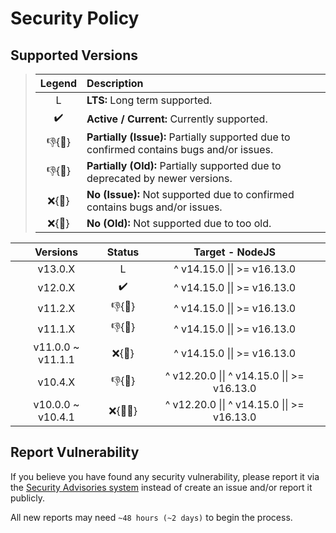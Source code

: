 # Security Policy

## Supported Versions

> | **Legend** | **Description** |
> |:-:|:--|
> | L | **LTS:** Long term supported. |
> | ✔️ | **Active / Current:** Currently supported. |
> | 👎{🐛} | **Partially (Issue):** Partially supported due to confirmed contains bugs and/or issues. |
> | 👎{🧓} | **Partially (Old):** Partially supported due to deprecated by newer versions. |
> | ❌{🐛} | **No (Issue):** Not supported due to confirmed contains bugs and/or issues. |
> | ❌{🧓} | **No (Old):** Not supported due to too old. |

| **Versions** | **Status** | **Target - NodeJS** |
|:-:|:-:|:-:|
| v13.0.X | L | ^ v14.15.0 \|\| >= v16.13.0 |
| v12.0.X | ✔️ | ^ v14.15.0 \|\| >= v16.13.0 |
| v11.2.X | 👎{🧓} | ^ v14.15.0 \|\| >= v16.13.0 |
| v11.1.X | 👎{🧓} | ^ v14.15.0 \|\| >= v16.13.0 |
| v11.0.0 \~ v11.1.1 | ❌{🐛} | ^ v14.15.0 \|\| >= v16.13.0 |
| v10.4.X | 👎{🧓} | ^ v12.20.0 \|\| ^ v14.15.0 \|\| >= v16.13.0 |
| v10.0.0 \~ v10.4.1 | ❌{🐛🧓} | ^ v12.20.0 \|\| ^ v14.15.0 \|\| >= v16.13.0 |

## Report Vulnerability

If you believe you have found any security vulnerability, please report it via the [Security Advisories system](https://github.com/hugoalh-studio/advanced-determine-nodejs/security/advisories/new) instead of create an issue and/or report it publicly.

All new reports may need `~48 hours (~2 days)` to begin the process.
